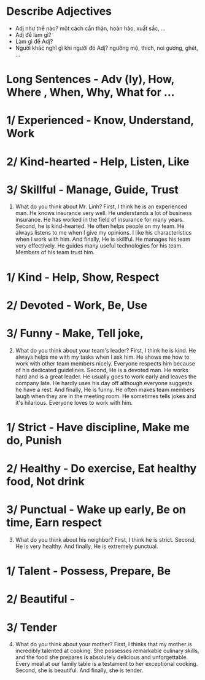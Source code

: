 # Describe Adjectives
- Adj như thế nào? một cách cẩn thận, hoàn hảo, xuất sắc, ...
- Adj để làm gì?
- Làm gì để Adj?
- Người khác nghĩ gì khi người đó Adj? ngưỡng mộ, thích, noi gương, ghét, ...

# Long Sentences - Adv (ly), How, Where , When, Why, What for ...

# 1/ Experienced - Know, Understand, Work
# 2/ Kind-hearted - Help, Listen, Like
# 3/ Skillful - Manage, Guide, Trust
1. What do you think about Mr. Linh? 
First, I think he is an experienced man. He knows insurance very well. He understands a lot of business insurance.
He has worked in the field of insurance for many years.
Second, he is kind-hearted. He often helps people on my team. He always listens to me when I give my opinions. I like his characteristics when I work with him.
And finally, He is skillful. He manages his team very effectively. He guides many useful technologies for his team.
Members of his team trust him.

# 1/ Kind - Help, Show, Respect
# 2/ Devoted - Work, Be, Use
# 3/ Funny - Make, Tell joke, 
2. What do you think about your team's leader?
First, I think he is kind. He always helps me with my tasks when I ask him. He shows me how to work with other team members nicely. Everyone respects him because of his dedicated guidelines.
Second, He is a devoted man. He works hard and is a great leader. He usually goes to work early and leaves the company late. He hardly uses his day off although everyone suggests he have a rest.
And finally, He is funny. He often makes team members laugh when they are in the meeting room. He sometimes tells jokes and it's hilarious. Everyone loves to work with him.

# 1/ Strict - Have discipline, Make me do, Punish
# 2/ Healthy - Do exercise, Eat healthy food, Not drink
# 3/ Punctual - Wake up early, Be on time, Earn respect 
3. What do you think about his neighbor?
First, I think he is strict. 
Second, He is very healthy.
And finally, He is extremely punctual.

# 1/ Talent - Possess, Prepare, Be
# 2/ Beautiful - 
# 3/ Tender
4. What do you think about your mother?
First, I thinks that my mother is incredibly talented at cooking. She possesses remarkable culinary skills, and the food she prepares is absolutely delicious and unforgettable. Every meal at our family table is a testament to her exceptional cooking.
Second, she is beautiful.
And finally, she is tender.
